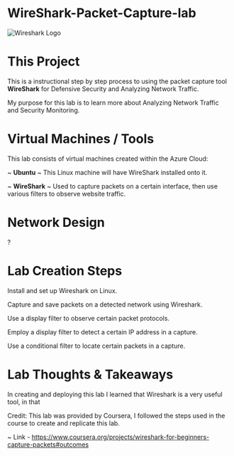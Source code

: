 # WireShark-Packet-Capture-lab

![Wireshark Logo](https://github.com/Lantyy/WireShark-Packet-Capture-lab/assets/122828853/ffe14e63-5e78-428c-b14f-0f92237f214f)

# This Project
This is a instructional step by step process to using the packet capture tool **WireShark** for Defensive Security and Analyzing Network Traffic.

My purpose for this lab is to learn more about Analyzing Network Traffic and Security Monitoring.

# Virtual Machines / Tools
This lab consists of virtual machines created within the Azure Cloud:

  ~ **Ubuntu** ~ This Linux machine will have WireShark installed onto it.
  
  ~ **WireShark** ~ Used to capture packets on a certain interface, then use various filters to observe website traffic.
	
# Network Design
?


# Lab Creation Steps
Install and set up Wireshark on Linux.



Capture and save packets on a detected network using Wireshark.



Use a display filter to observe certain packet protocols.



Employ a display filter to detect a certain IP address in a capture.



Use a conditional filter to locate certain packets in a capture.



# Lab Thoughts & Takeaways
In creating and deploying this lab I learned that Wireshark is a very useful tool, in that

  Credit: This lab was provided by Coursera, I followed the steps used in the course to create and replicate this lab. 
  
  ~ Link - https://www.coursera.org/projects/wireshark-for-beginners-capture-packets#outcomes
